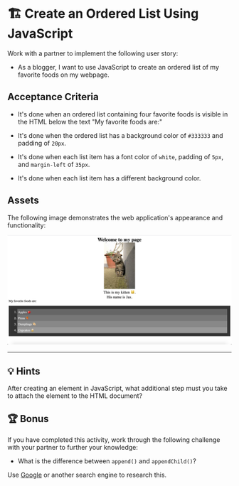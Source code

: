 # 🏗️ Create an Ordered List Using JavaScript

Work with a partner to implement the following user story:

* As a blogger, I want to use JavaScript to create an ordered list of my favorite foods on my webpage.

## Acceptance Criteria

* It's done when an ordered list containing four favorite foods is visible in the HTML below the text "My favorite foods are:"

* It's done when the ordered list has a background color of `#333333` and padding of `20px`.

* It's done when each list item has a font color of `white`, padding of `5px`, and `margin-left` of `35px`.

* It's done when each list item has a different background color.

## Assets

The following image demonstrates the web application's appearance and functionality:

![The text "Welcome to my page," appears above a centered kitten photo, above the text "My favorite foods are:" and a list of four foods.](./images/01-screenshot.png)

---

## 💡 Hints

After creating an element in JavaScript, what additional step must you take to attach the element to the HTML document?

## 🏆 Bonus

If you have completed this activity, work through the following challenge with your partner to further your knowledge:

* What is the difference between `append()` and `appendChild()`? 

Use [Google](https://www.google.com) or another search engine to research this.
